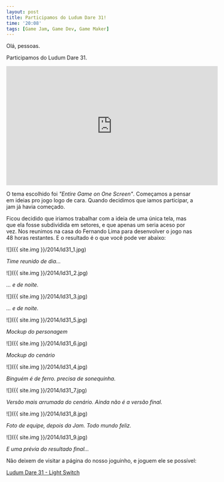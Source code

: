 ```yaml
---
layout: post
title: Participamos do Ludum Dare 31!
time: '20:08'
tags: [Game Jam, Game Dev, Game Maker]
---
```


Olá, pessoas.

Participamos do Ludum Dare 31.

<iframe width="560" height="315" src="https://www.youtube.com/embed/9OjIIhm8ZVk" frameborder="0" allowfullscreen></iframe>

O tema escolhido foi _"Entire Game on One Screen"_.
Começamos a pensar em ideias pro jogo logo de cara. Quando decidimos que iamos participar, a jam já havia começado. 

Ficou decidido que iriamos trabalhar com a ideia de uma única tela, mas que ela fosse subdividida em setores, e que apenas um seria aceso por vez.
Nos reunimos na casa do Fernando Lima para desenvolver o jogo nas 48 horas restantes. E o resultado é o que você pode ver abaixo:

![]({{ site.img }}/2014/ld31_1.jpg)

_Time reunido de dia..._

![]({{ site.img }}/2014/ld31_2.jpg)

_... e de noite._

![]({{ site.img }}/2014/ld31_3.jpg)

_... e de noite._

![]({{ site.img }}/2014/ld31_5.jpg)

_Mockup do personagem_

![]({{ site.img }}/2014/ld31_6.jpg)

_Mockup do cenário_

![]({{ site.img }}/2014/ld31_4.jpg)

_Binguém é de ferro. precisa de sonequinha._

![]({{ site.img }}/2014/ld31_7.jpg)

_Versão mais arrumada do cenário. Ainda não é a versão final._

![]({{ site.img }}/2014/ld31_8.jpg)

_Foto de equipe, depois da Jam. Todo mundo feliz._

![]({{ site.img }}/2014/ld31_9.jpg)

_E uma prévia do resultado final..._

Não deixem de visitar a página do nosso joguinho, e joguem ele se possível:

[Ludum Dare 31 - Light Switch](http://ludumdare.com/compo/ludum-dare-31/?action=preview&uid=47113)

